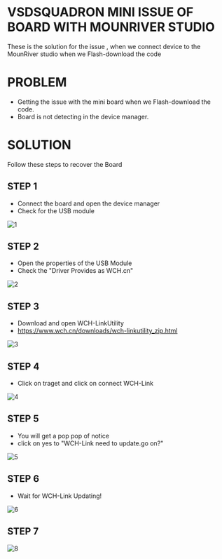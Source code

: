 # VSDSQUADRON MINI ISSUE OF BOARD WITH MOUNRIVER STUDIO
These is the solution for the issue , when we connect device to the MounRiver studio when we Flash-download the code 

# PROBLEM
* Getting the issue with the mini board when we Flash-download the code.
* Board is not detecting in the device manager.

# SOLUTION 
Follow these steps to recover the Board 
## STEP 1
* Connect the board and open the device manager
* Check for the USB module
   
![1](https://github.com/user-attachments/assets/6899a3bf-a3b7-43fa-943a-9ec77468244c)

## STEP 2
* Open the properties of the USB Module
* Check the "Driver Provides as WCH.cn"

![2](https://github.com/user-attachments/assets/03f42d55-4f3c-4b4b-9ab1-5f5f3349ff32)

## STEP 3
* Download and open WCH-LinkUtility
* https://www.wch.cn/downloads/wch-linkutility_zip.html
  
![3](https://github.com/user-attachments/assets/bc142aa5-7af6-4af2-b543-ff73db7bd1bb)

## STEP 4
* Click on traget and click on connect WCH-Link
  
![4](https://github.com/user-attachments/assets/68b5f0c6-1d47-47c3-a98b-a775eff9abcf)

## STEP 5
* You will get a pop pop of notice
* click on yes to "WCH-Link need to update.go on?"
  
![5](https://github.com/user-attachments/assets/56d05a7b-2db0-46a1-a84d-7bd039980c35)

## STEP 6
* Wait for WCH-Link Updating!
  
![6](https://github.com/user-attachments/assets/af8076b2-b034-4ea6-813c-91670d115231)

## STEP 7

![8](https://github.com/user-attachments/assets/c1b50519-bb1f-4360-aee3-6b6d29a661cb)



